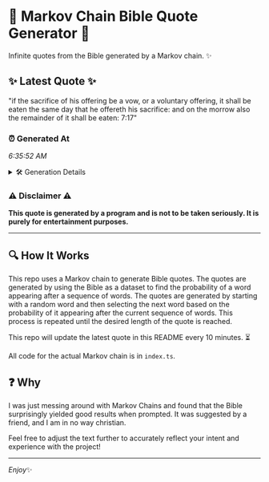 # 📖 Markov Chain Bible Quote Generator 📖

Infinite quotes from the Bible generated by a Markov chain. ✨

## ✨ Latest Quote ✨
"if the sacrifice of his offering be a vow, or a voluntary offering, it shall be eaten the same day that he offereth his sacrifice: and on the morrow also the remainder of it shall be eaten: 7:17"

### ⏰ Generated At
*6:35:52 AM*

<details>
    <summary>🛠️ Generation Details</summary>
    <p>
        <strong>🌱 Seed:</strong> if<br>
        <strong>🔄 Iterations:</strong> 37<br>
        <strong>📜 Context History:</strong><br>[ if ]: the<br>[ if, the ]: sacrifice<br>[ if, the, sacrifice ]: of<br>[ if, the, sacrifice, of ]: his<br>[ if, the, sacrifice, of, his ]: offering<br>[ if, the, sacrifice, of, his, offering ]: be<br>[ the, sacrifice, of, his, offering, be ]: a<br>[ sacrifice, of, his, offering, be, a ]: vow,<br>[ of, his, offering, be, a, vow, ]: or<br>[ his, offering, be, a, vow,, or ]: a<br>[ offering, be, a, vow,, or, a ]: voluntary<br>[ be, a, vow,, or, a, voluntary ]: offering,<br>[ a, vow,, or, a, voluntary, offering, ]: it<br>[ vow,, or, a, voluntary, offering,, it ]: shall<br>[ or, a, voluntary, offering,, it, shall ]: be<br>[ a, voluntary, offering,, it, shall, be ]: eaten<br>[ voluntary, offering,, it, shall, be, eaten ]: the<br>[ offering,, it, shall, be, eaten, the ]: same<br>[ it, shall, be, eaten, the, same ]: day<br>[ shall, be, eaten, the, same, day ]: that<br>[ be, eaten, the, same, day, that ]: he<br>[ eaten, the, same, day, that, he ]: offereth<br>[ the, same, day, that, he, offereth ]: his<br>[ same, day, that, he, offereth, his ]: sacrifice:<br>[ day, that, he, offereth, his, sacrifice: ]: and<br>[ that, he, offereth, his, sacrifice:, and ]: on<br>[ he, offereth, his, sacrifice:, and, on ]: the<br>[ offereth, his, sacrifice:, and, on, the ]: morrow<br>[ his, sacrifice:, and, on, the, morrow ]: also<br>[ sacrifice:, and, on, the, morrow, also ]: the<br>[ and, on, the, morrow, also, the ]: remainder<br>[ on, the, morrow, also, the, remainder ]: of<br>[ the, morrow, also, the, remainder, of ]: it<br>[ morrow, also, the, remainder, of, it ]: shall<br>[ also, the, remainder, of, it, shall ]: be<br>[ the, remainder, of, it, shall, be ]: eaten:<br>[ remainder, of, it, shall, be, eaten: ]: 7:17<br>
    </p>
</details>

### ⚠️ Disclaimer ⚠️
**This quote is generated by a program and is not to be taken seriously. It is purely for entertainment purposes.**

---

## 🔍 How It Works

This repo uses a Markov chain to generate Bible quotes. The quotes are generated by using the Bible as a dataset to find the probability of a word appearing after a sequence of words. The quotes are generated by starting with a random word and then selecting the next word based on the probability of it appearing after the current sequence of words. This process is repeated until the desired length of the quote is reached.

This repo will update the latest quote in this README every 10 minutes. ⏳

All code for the actual Markov chain is in `index.ts`.

## ❓ Why

I was just messing around with Markov Chains and found that the Bible surprisingly yielded good results when prompted. 
It was suggested by a friend, and I am in no way christian.

Feel free to adjust the text further to accurately reflect your intent and experience with the project!

---

*Enjoy*✨
